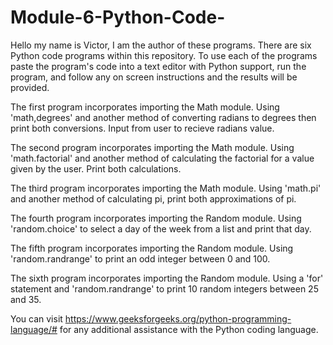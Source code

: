 # Module-6-Python-Code-

Hello my name is Victor, I am the author of these programs. There are six Python code programs within this repository. To use each of the programs paste the program's code into a text editor with Python support, run the program, and follow any on screen instructions and the results will be provided.

The first program incorporates importing the Math module. Using 'math,degrees' and another method of converting radians to degrees then print both conversions. Input from user to recieve radians value. 

The second program incorporates importing the Math module. Using 'math.factorial' and another method of calculating the factorial for a value given by the user. Print both calculations.

The third program incorporates importing the Math module. Using 'math.pi' and another method of calculating pi, print both approximations of pi. 

The fourth program incorporates importing the Random module. Using 'random.choice' to select a day of the week from a list and print that day. 

The fifth program incorporates importing the Random module. Using 'random.randrange' to print an odd integer between 0 and 100.

The sixth program incorporates importing the Random module. Using a 'for' statement and 'random.randrange' to print 10 random integers between 25 and 35.

You can visit https://www.geeksforgeeks.org/python-programming-language/# for any additional assistance with the Python coding language.
